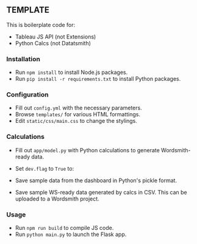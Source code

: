 ## TEMPLATE

This is boilerplate code for:

 - Tableau JS API (not Extensions)
 - Python Calcs (not Datatsmith)


### Installation

 - Run `npm install` to install Node.js packages.
 - Run `pip install -r requirements.txt` to install Python packages.

### Configuration

 - Fill out `config.yml` with the necessary parameters.
 - Browse `templates/` for various HTML formattings.
 - Edit `static/css/main.css` to change the stylings.

### Calculations

 - Fill out `app/model.py` with Python calculations to generate
 Wordsmith-ready data.
 -  Set `dev.flag` to `True` to:

   - Save sample data from the dashboard in Python's pickle format.
   - Save sample WS-ready data generated by calcs in CSV.
   This can be uploaded to a Wordsmith project.

### Usage

 - Run `npm run build` to compile JS code.
 - Run `python main.py` to launch the Flask app.
